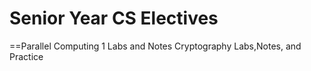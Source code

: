# Senior Year CS Electives
==Parallel Computing 1 Labs and Notes
Cryptography Labs,Notes, and Practice
